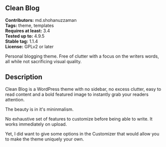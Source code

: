 Clean Blog
---
**Contributors:** md.shohanuzzaman  
**Tags:** theme, templates  
**Requires at least:** 3.4  
**Tested up to:** 4.9.5  
**Stable tag:** 1.1.4  
**License:** GPLv2 or later  


Personal blogging theme. Free of clutter with a focus on the writers words, all while not sacrificing visual quality.

## Description

Clean Blog is a WordPress theme with no sidebar, no excess clutter, easy to read content and a bold featured image to instantly grab your readers attention.

The beauty is in it's mininmalism.

No exhaustive set of features to customize before being able to write. It works immediately on upload.

Yet, I did want to give some options in the Customizer that would allow you to make the theme uniquely your own.


